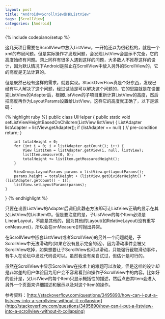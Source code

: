 ```yaml
---
layout: post
title: "Android中ScrollView嵌套ListView"
tags: [ScrollView]
categories: [Android]
---
```

{% include codepiano/setup %}

这几天项目需要在ScrollView中放入ListView，一开始还以为很轻松的，就是一个xml的布局问题。但是实际操作才发现问题，会发现ListView会显示不完全，它的高度始终有问题。网上同样有很多人遇到这样的问题，大多数人不推荐这样的设计，因为默认情况下Android是禁止在ScrollView中放入另外的ScrollView的，它的高度是无法计算的。

但是既然已经有这样的需求，就要实现。StackOverFlow真是个好东西，发现已经有牛人解决了这个问题，经过试验是可以解决这个问题的，它的思路就是在设置完ListView的Adapter后，根据ListView的子项目重新计算ListView的高度，然后把高度再作为LayoutParams设置给ListView，这样它的高度就正确了，以下是源码：

{% highlight ruby %}
public class UIHelper {
    public static void setListViewHeightBasedOnChildren(ListView listView) {
	    ListAdapter listAdapter = listView.getAdapter();
	    if (listAdapter == null) {
	        // pre-condition
	        return;
	    }

		int totalHeight = 0;
		for (int i = 0; i < listAdapter.getCount(); i++) {
			View listItem = listAdapter.getView(i, null, listView);
			listItem.measure(0, 0);
			totalHeight += listItem.getMeasuredHeight();
		}

		ViewGroup.LayoutParams params = listView.getLayoutParams();
		params.height = totalHeight + (listView.getDividerHeight() * (listAdapter.getCount() - 1));
		listView.setLayoutParams(params);
    }
}
{% endhighlight %}

只要在设置ListView的Adapter后调用此静态方法即可让ListView正确的显示在其父ListView的ListItem中。但是要注意的是，子ListView的每个Item必须是LinearLayout，不能是其他的，因为其他的Layout(如RelativeLayout)没有重写onMeasure()，所以会在onMeasure()时抛出异常。

在ScrollView中嵌套ListView(或者ScrollView)的另外一个问题就是，子ScrollView中无法滑动的(如果它没有显示完全的话)，因为滑动事件会被父ScrollView吃掉，如果想要让子ScrollView也可以滑动，只能强行截取滑动事件，有牛人在论坛中发过代码说可以。虽然我没有亲自试过，但估计是可行的。

虽然在ScrollView中显示ScrollView在技术上的难题可以攻破，但是这样的设计却是非常差的用户体验因为用户会不容易看到和操作子ScrollView中的内容。比如好的设计是，父ListView的每个Item只显示概括性的描述，然后点击其Item会进入另外一个页面来详细描述和展示以及对这个Item的操作。

参考资料：[http://stackoverflow.com/questions/3495890/how-can-i-put-a-listview-into-a-scrollview-without-it-collapsing](http://stackoverflow.com/questions/3495890/how-can-i-put-a-listview-into-a-scrollview-without-it-collapsing)